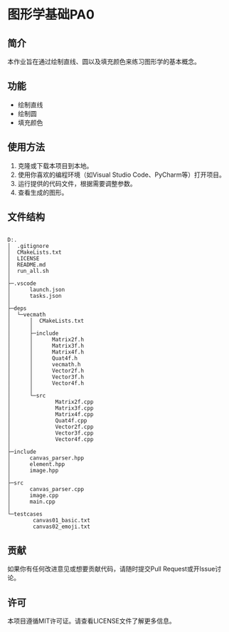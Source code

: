# 图形学基础PA0

## 简介

本作业旨在通过绘制直线、圆以及填充颜色来练习图形学的基本概念。

## 功能

- 绘制直线
- 绘制圆
- 填充颜色

## 使用方法

1. 克隆或下载本项目到本地。
2. 使用你喜欢的编程环境（如Visual Studio Code、PyCharm等）打开项目。
3. 运行提供的代码文件，根据需要调整参数。
4. 查看生成的图形。

## 文件结构
```

D:.
│  .gitignore
│  CMakeLists.txt
│  LICENSE
│  README.md
│  run_all.sh
│
├─.vscode
│      launch.json
│      tasks.json
│
├─deps
│  └─vecmath
│      │  CMakeLists.txt
│      │
│      ├─include
│      │      Matrix2f.h
│      │      Matrix3f.h
│      │      Matrix4f.h
│      │      Quat4f.h
│      │      vecmath.h
│      │      Vector2f.h
│      │      Vector3f.h
│      │      Vector4f.h
│      │
│      └─src
│              Matrix2f.cpp
│              Matrix3f.cpp
│              Matrix4f.cpp
│              Quat4f.cpp
│              Vector2f.cpp
│              Vector3f.cpp
│              Vector4f.cpp
│
├─include
│      canvas_parser.hpp
│      element.hpp
│      image.hpp
│
├─src
│      canvas_parser.cpp
│      image.cpp
│      main.cpp
│
└─testcases
        canvas01_basic.txt
        canvas02_emoji.txt
```

## 贡献

如果你有任何改进意见或想要贡献代码，请随时提交Pull Request或开Issue讨论。

## 许可

本项目遵循MIT许可证。请查看LICENSE文件了解更多信息。


